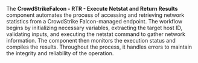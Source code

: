 The **CrowdStrikeFalcon - RTR - Execute Netstat and Return Results** component automates the process of accessing and retrieving network statistics from a CrowdStrike Falcon-managed endpoint. The workflow begins by initializing necessary variables, extracting the target host ID, validating inputs, and executing the netstat command to gather network information. The component then monitors the execution status and compiles the results. Throughout the process, it handles errors to maintain the integrity and reliability of the operation.
